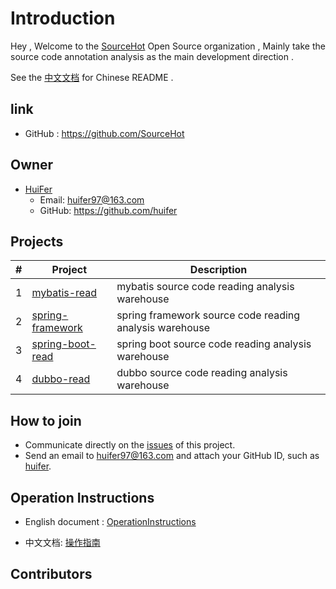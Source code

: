 # Introduction

Hey , Welcome to the [SourceHot](https://github.com/SourceHot) Open Source organization , Mainly take the source code annotation analysis as the main development direction . 



See the [中文文档](README_CN.md) for Chinese README .

## link

- GitHub : https://github.com/SourceHot

## Owner

- [HuiFer](https://github.com/huifer)
  - Email: huifer97@163.com
  - GitHub: https://github.com/huifer

## Projects



| #    | Project                                                      | Description                                             |
| ---- | ------------------------------------------------------------ | ------------------------------------------------------- |
| 1    | [mybatis-read](https://github.com/SourceHot/mybatis-read)    | mybatis source code reading analysis warehouse          |
| 2    | [spring-framework](https://github.com/SourceHot/spring-framework-read) | spring framework source code reading analysis warehouse |
| 3    | [spring-boot-read](https://github.com/SourceHot/spring-boot-read) | spring boot source code reading analysis warehouse      |
| 4    | [dubbo-read](https://github.com/SourceHot/dubbo-read)        | dubbo source code reading analysis warehouse            |



## How to join

- Communicate directly on the [issues](https://github.com/SourceHot/sourcehot.github.io/issues/1) of this project.
- Send an email to [huifer97@163.com](huifer97@163.com) and attach your GitHub ID, such as [huifer](https://github.com/huifer).





## Operation Instructions

- English document : [OperationInstructions](OperationInstructions.md)

- 中文文档: [操作指南](OperationInstructions_CN.md)

## Contributors